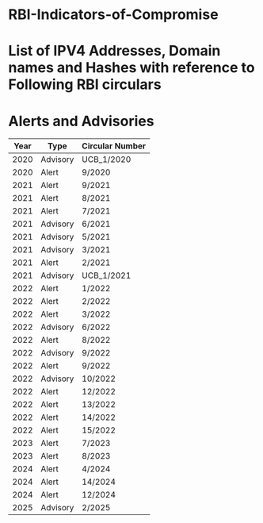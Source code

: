 # RBI-Indicators-of-Compromise
# List of IPV4 Addresses, Domain names and Hashes with reference to Following RBI circulars  
# Alerts and Advisories

| Year | Type       | Circular Number      |
|------|------------|-------------|
| 2020 | Advisory   | UCB_1/2020  |
| 2020 | Alert      | 9/2020      |
| 2021 | Alert      | 9/2021      |
| 2021 | Alert      | 8/2021      |
| 2021 | Alert      | 7/2021      |
| 2021 | Advisory   | 6/2021      |
| 2021 | Advisory   | 5/2021      |
| 2021 | Advisory   | 3/2021      |
| 2021 | Alert      | 2/2021      |
| 2021 | Advisory   | UCB_1/2021  |
| 2022 | Alert      | 1/2022      |
| 2022 | Alert      | 2/2022      |
| 2022 | Alert      | 3/2022      |
| 2022 | Advisory   | 6/2022      |
| 2022 | Alert      | 8/2022      |
| 2022 | Advisory   | 9/2022      |
| 2022 | Alert      | 9/2022      |
| 2022 | Advisory   | 10/2022     |
| 2022 | Alert      | 12/2022     |
| 2022 | Alert      | 13/2022     |
| 2022 | Alert      | 14/2022     |
| 2022 | Alert      | 15/2022     |
| 2023 | Alert      | 7/2023      |
| 2023 | Alert      | 8/2023      |
| 2024 | Alert      | 4/2024      |
| 2024 | Alert      | 14/2024     |
| 2024 | Alert      | 12/2024     |
| 2025 | Advisory   | 2/2025      |

